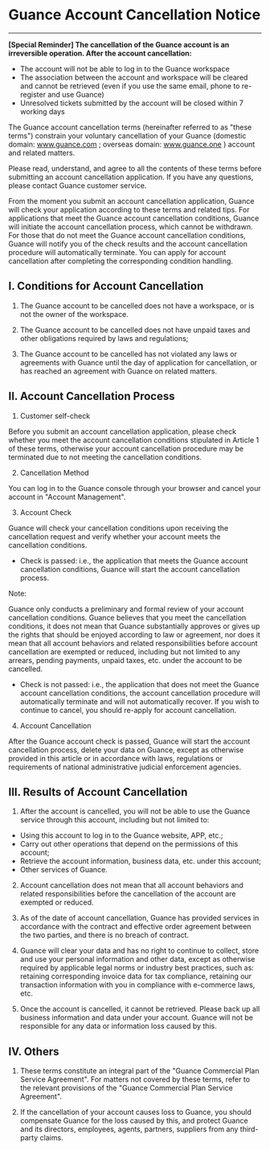 # Guance Account Cancellation Notice
---

**[Special Reminder] The cancellation of the Guance account is an irreversible operation. After the account cancellation:**

- The account will not be able to log in to the Guance workspace
- The association between the account and workspace will be cleared and cannot be retrieved (even if you use the same email, phone to re-register and use Guance)
- Unresolved tickets submitted by the account will be closed within 7 working days

The Guance account cancellation terms (hereinafter referred to as "these terms") constrain your voluntary cancellation of your Guance (domestic domain: www.guance.com ; overseas domain: www.guance.one ) account and related matters.

Please read, understand, and agree to all the contents of these terms before submitting an account cancellation application. If you have any questions, please contact Guance customer service.

From the moment you submit an account cancellation application, Guance will check your application according to these terms and related tips. For applications that meet the Guance account cancellation conditions, Guance will initiate the account cancellation process, which cannot be withdrawn. For those that do not meet the Guance account cancellation conditions, Guance will notify you of the check results and the account cancellation procedure will automatically terminate. You can apply for account cancellation after completing the corresponding condition handling.


## I. Conditions for Account Cancellation

1. The Guance account to be cancelled does not have a workspace, or is not the owner of the workspace.

2. The Guance account to be cancelled does not have unpaid taxes and other obligations required by laws and regulations;

3. The Guance account to be cancelled has not violated any laws or agreements with Guance until the day of application for cancellation, or has reached an agreement with Guance on related matters.

## II. Account Cancellation Process

1. Customer self-check

Before you submit an account cancellation application, please check whether you meet the account cancellation conditions stipulated in Article 1 of these terms, otherwise your account cancellation procedure may be terminated due to not meeting the cancellation conditions.

2. Cancellation Method

You can log in to the Guance console through your browser and cancel your account in "Account Management".

3. Account Check

Guance will check your cancellation conditions upon receiving the cancellation request and verify whether your account meets the cancellation conditions.

- Check is passed: i.e., the application that meets the Guance account cancellation conditions, Guance will start the account cancellation process.

Note:

Guance only conducts a preliminary and formal review of your account cancellation conditions. Guance believes that you meet the cancellation conditions, it does not mean that Guance substantially approves or gives up the rights that should be enjoyed according to law or agreement, nor does it mean that all account behaviors and related responsibilities before account cancellation are exempted or reduced, including but not limited to any arrears, pending payments, unpaid taxes, etc. under the account to be cancelled.

- Check is not passed: i.e., the application that does not meet the Guance account cancellation conditions, the account cancellation procedure will automatically terminate and will not automatically recover. If you wish to continue to cancel, you should re-apply for account cancellation.

4. Account Cancellation

After the Guance account check is passed, Guance will start the account cancellation process, delete your data on Guance, except as otherwise provided in this article or in accordance with laws, regulations or requirements of national administrative judicial enforcement agencies.

## III. Results of Account Cancellation

1. After the account is cancelled, you will not be able to use the Guance service through this account, including but not limited to:

- Using this account to log in to the Guance website, APP, etc.;
- Carry out other operations that depend on the permissions of this account;
- Retrieve the account information, business data, etc. under this account;
- Other services of Guance.

2. Account cancellation does not mean that all account behaviors and related responsibilities before the cancellation of the account are exempted or reduced.

3. As of the date of account cancellation, Guance has provided services in accordance with the contract and effective order agreement between the two parties, and there is no breach of contract.

4. Guance will clear your data and has no right to continue to collect, store and use your personal information and other data, except as otherwise required by applicable legal norms or industry best practices, such as: retaining corresponding invoice data for tax compliance, retaining our transaction information with you in compliance with e-commerce laws, etc.

5. Once the account is cancelled, it cannot be retrieved. Please back up all business information and data under your account. Guance will not be responsible for any data or information loss caused by this.

## IV. Others

1. These terms constitute an integral part of the "Guance Commercial Plan Service Agreement". For matters not covered by these terms, refer to the relevant provisions of the "Guance Commercial Plan Service Agreement".

2. If the cancellation of your account causes loss to Guance, you should compensate Guance for the loss caused by this, and protect Guance and its directors, employees, agents, partners, suppliers from any third-party claims.